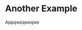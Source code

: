 [title]: # (Another Example yes)
[description]: # (qwokeqoekqwoekqwoekqwokeqw)

# Another Example

Appqweqweqwe
